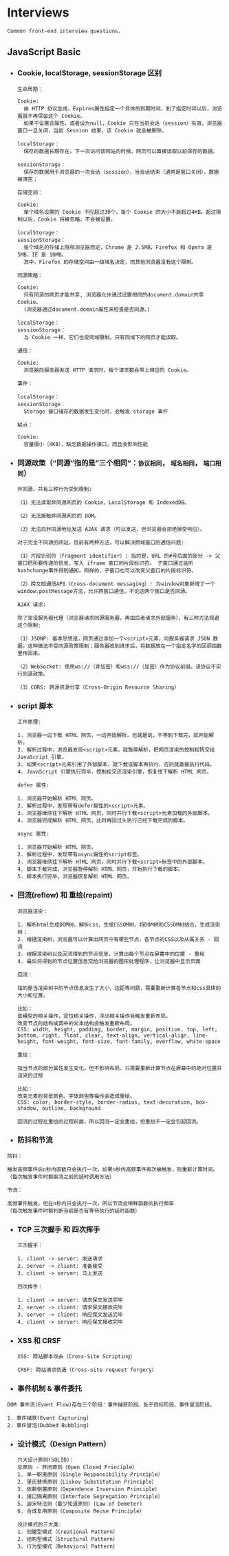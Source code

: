 # Interviews

`Common front-end interview questions.`

## JavaScript Basic

- ### Cookie, localStorage, sessionStorage 区别

  `生命周期：`

  ```text
  Cookie:
    由 HTTP 协议生成，Expires属性指定一个具体的到期时间，到了指定时间以后，浏览器就不再保留这个 Cookie。
    如果不设置该属性，或者设为null，Cookie 只在当前会话（session）有效，浏览器窗口一旦关闭，当前 Session 结束，该 Cookie 就会被删除。

  localStorage：
    保存的数据长期存在，下一次访问该网站的时候，网页可以直接读取以前保存的数据。

  sessionStorage：
    保存的数据用于浏览器的一次会话（session），当会话结束（通常是窗口关闭），数据被清空；
  ```

  `存储空间：`

  ```text
  Cookie:
    单个域名设置的 Cookie 不应超过30个，每个 Cookie 的大小不能超过4KB。超过限制以后，Cookie 将被忽略，不会被设置。

  localStorage：
  sessionStorage：
    每个域名的存储上限视浏览器而定，Chrome 是 2.5MB，Firefox 和 Opera 是 5MB，IE 是 10MB。
    其中，Firefox 的存储空间由一级域名决定，而其他浏览器没有这个限制。
  ```

  `同源策略：`

  ```text
  Cookie:
    只有同源的网页才能共享, 浏览器允许通过设置相同的document.domain共享 Cookie。
    (浏览器通过document.domain属性来检查是否同源。)

  localStorage：
  sessionStorage：
    与 Cookie 一样，它们也受同域限制。只有同域下的网页才能读取。
  ```

  `通信：`

  ```text
  Cookie:
    浏览器向服务器发送 HTTP 请求时，每个请求都会带上相应的 Cookie。
  ```

  `事件：`

  ```text
  localStorage：
  sessionStorage：
    Storage 接口储存的数据发生变化时，会触发 storage 事件
  ```

  `缺点：`

  ```text
  Cookie:
    容量很小（4KB），缺乏数据操作接口，而且会影响性能
  ```

- ### 同源政策（“同源”指的是”三个相同“：`协议相同`， `域名相同`， `端口相同`）

  `非同源，共有三种行为受到限制:`

  ```text
  （1）无法读取非同源网页的 Cookie、LocalStorage 和 IndexedDB。

  （2）无法接触非同源网页的 DOM。

  （3）无法向非同源地址发送 AJAX 请求（可以发送，但浏览器会拒绝接受响应）。
  ```

  `对于完全不同源的网站，目前有两种方法，可以解决跨域窗口的通信问题:`

  ```text
  （1）片段识别符（fragment identifier）: 指的是，URL 的#号后面的部分 -> 父窗口把所要传递的信息，写入 iframe 窗口的片段标识符。 子窗口通过监听hashchange事件得到通知。同样的，子窗口也可以改变父窗口的片段标识符。

  （2）跨文档通信API（Cross-document messaging）: 为window对象新增了一个window.postMessage方法，允许跨窗口通信，不论这两个窗口是否同源。
  ```

  `AJAX 请求:`

  ```text
  除了架设服务器代理（浏览器请求同源服务器，再由后者请求外部服务），有三种方法规避这个限制:

  （1）JSONP: 基本思想是，网页通过添加一个<script>元素，向服务器请求 JSON 数据，这种做法不受同源政策限制；服务器收到请求后，将数据放在一个指定名字的回调函数里传回来。

  （2）WebSocket: 使用ws://（非加密）和wss://（加密）作为协议前缀。该协议不实行同源政策。

  （3）CORS: 跨源资源分享（Cross-Origin Resource Sharing）
  ```

- ### script 脚本

  `工作原理:`

  ```text
  1. 浏览器一边下载 HTML 网页，一边开始解析。也就是说，不等到下载完，就开始解析。
  2. 解析过程中，浏览器发现<script>元素，就暂停解析，把网页渲染的控制权转交给 JavaScript 引擎。
  3. 如果<script>元素引用了外部脚本，就下载该脚本再执行，否则就直接执行代码。
  4. JavaScript 引擎执行完毕，控制权交还渲染引擎，恢复往下解析 HTML 网页。
  ```

  `defer 属性:`

  ```text
  1. 浏览器开始解析 HTML 网页。
  2. 解析过程中，发现带有defer属性的<script>元素。
  3. 浏览器继续往下解析 HTML 网页，同时并行下载<script>元素加载的外部脚本。
  4. 浏览器完成解析 HTML 网页，此时再回过头执行已经下载完成的脚本。
  ```

  `async 属性:`

  ```text
  1. 浏览器开始解析 HTML 网页。
  2. 解析过程中，发现带有async属性的script标签。
  3. 浏览器继续往下解析 HTML 网页，同时并行下载<script>标签中的外部脚本。
  4. 脚本下载完成，浏览器暂停解析 HTML 网页，开始执行下载的脚本。
  5. 脚本执行完毕，浏览器恢复解析 HTML 网页。
  ```

- ### 回流(reflow) 和 重绘(repaint)

  `浏览器渲染：`

  ```text
  1. 解析html生成DOM树，解析css，生成CSSOM树，将DOM树和CSSOM树结合，生成渲染树；
  2. 根据渲染树，浏览器可以计算出网页中有哪些节点，各节点的CSS以及从属关系 - 回流
  3. 根据渲染树以及回流得到的节点信息，计算出每个节点在屏幕中的位置 - 重绘
  4. 最后将得到的节点位置信息交给浏览器的图形处理程序，让浏览器中显示页面
  ```

  `回流：`

  ```text
  指的是当渲染树中的节点信息发生了大小、边距等问题，需要重新计算各节点和css具体的大小和位置。

  比如：
  盒模型的相关操作，定位相关操作，浮动相关操作会触发重新布局。
  改变节点的结构或其中的文本结构会触发重新布局。
  CSS: width, height, padding, border, margin, position, top, left, bottom, right, float, clear, text-align, vertical-align, line-height, font-weight, font-size, font-family, overflow, white-space
  ```

  `重绘：`

  ```text
  指当节点的部分属性发生变化，但不影响布局，只需要重新计算节点在屏幕中的绝对位置并渲染的过程

  比如：
  改变元素的背景颜色、字体颜色等操作会造成重绘。
  CSS: color, border-style, border-radius, text-decoration, box-shadow, outline, background
  ```

  `回流的过程在重绘的过程前面，所以回流一定会重绘，但重绘不一定会引起回流。`

- ### 防抖和节流

`防抖：`

```text
触发高频事件后n秒内函数只会执行一次，如果n秒内高频事件再次被触发，则重新计算时间。
（每次触发事件时都取消之前的延时调用方法）
```

`节流：`

```text
高频事件触发，但在n秒内只会执行一次，所以节流会稀释函数的执行频率
（每次触发事件时都判断当前是否有等待执行的延时函数）
```

- ### TCP 三次握手 和 四次挥手

  `三次握手：`

  ```text
  1. client -> server: 发送请求
  2. server -> client: 准备接受
  3. client -> server: 马上发送
  ```

  `四次挥手：`

  ```text
  1. client -> server: 请求保文发送完毕
  2. server -> client: 请求保文接收完毕
  3. server -> client: 响应保文发送完毕
  4. client -> server: 响应保文接收完毕
  ```

- ### XSS 和 CRSF

  `XSS: 跨站脚本攻击（Cross-Site Scripting）`

  `CRSF: 跨站请求伪造（Cross-site request forgery）`
  
 - ### 事件机制 & 事件委托

  `DOM 事件流(Event Flow)存在三个阶段：事件捕获阶段、处于目标阶段、事件冒泡阶段。`
  
  ```text
  1. 事件捕获(Event Capturing)
  2. 事件冒泡(Dubbed Bubbling)
  ```

- ### 设计模式（Design Pattern）

  ```text
  六大设计原则(SOLID):
  总原则 - 开闭原则（Open Closed Principle）
  1. 单一职责原则（Single Responsibility Principle）
  2. 里氏替换原则（Liskov Substitution Principle）
  3. 依赖倒置原则（Dependence Inversion Principle）
  4. 接口隔离原则（Interface Segregation Principle）
  5. 迪米特法则（最少知道原则）(Law of Demeter)
  6. 合成复用原则（Composite Reuse Principle）
  ```
  
  ```text
  设计模式的三大类:
  1. 创建型模式（Creational Pattern）
  2. 结构型模式（Structural Pattern）
  3. 行为型模式（Behavioral Pattern）
  ```
